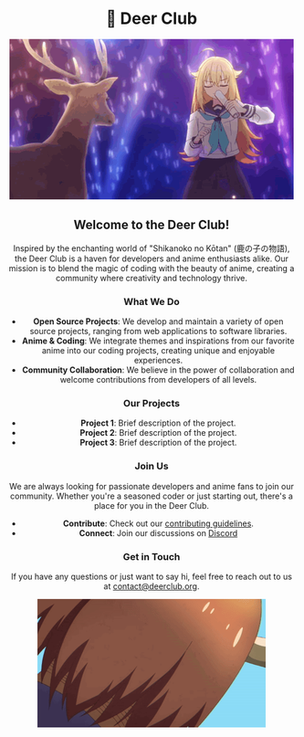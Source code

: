 <div align="center">

# 🦌 Deer Club

![Deer Club Banner](../assets/dance.gif)

## Welcome to the Deer Club!

Inspired by the enchanting world of "Shikanoko no Kōtan" (鹿の子の物語), the Deer Club is a haven for developers and anime enthusiasts alike. Our mission is to blend the magic of coding with the beauty of anime, creating a community where creativity and technology thrive.

### What We Do

- **Open Source Projects**: We develop and maintain a variety of open source projects, ranging from web applications to software libraries.
- **Anime & Coding**: We integrate themes and inspirations from our favorite anime into our coding projects, creating unique and enjoyable experiences.
- **Community Collaboration**: We believe in the power of collaboration and welcome contributions from developers of all levels.

### Our Projects

- **Project 1**: Brief description of the project.
- **Project 2**: Brief description of the project.
- **Project 3**: Brief description of the project.

### Join Us

We are always looking for passionate developers and anime fans to join our community. Whether you're a seasoned coder or just starting out, there's a place for you in the Deer Club.

- **Contribute**: Check out our [contributing guidelines](https://link-to-contributing-guidelines).
- **Connect**: Join our discussions on [Discord](https://discord.gg/YpWDPcKC) 

### Get in Touch

If you have any questions or just want to say hi, feel free to reach out to us at [contact@deerclub.org](mailto:tranquangsang12.7@gmail.com).


 ![](../assets/nokotan.gif)
